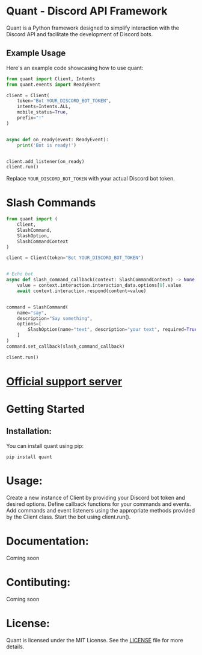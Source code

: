 # Quant - Discord API Framework

Quant is a Python framework designed to simplify interaction with the Discord API and facilitate the development of Discord bots.

## Example Usage

Here's an example code showcasing how to use quant:

```python
from quant import Client, Intents
from quant.events import ReadyEvent

client = Client(
    token="Bot YOUR_DISCORD_BOT_TOKEN",
    intents=Intents.ALL,
    mobile_status=True,
    prefix="!"
)


async def on_ready(event: ReadyEvent):
    print('Bot is ready!')


client.add_listener(on_ready)
client.run()
```
Replace `YOUR_DISCORD_BOT_TOKEN` with your actual Discord bot token.

# Slash Commands
```python
from quant import (
    Client, 
    SlashCommand,
    SlashOption,
    SlashCommandContext
)

client = Client(token="Bot YOUR_DISCORD_BOT_TOKEN")


# Echo bot
async def slash_command_callback(context: SlashCommandContext) -> None:
    value = context.interaction.interaction_data.options[0].value
    await context.interaction.respond(content=value)


command = SlashCommand(
    name="say", 
    description="Say something", 
    options=[
        SlashOption(name="text", description="your text", required=True)
    ]
)
command.set_callback(slash_command_callback)

client.run()
```

# [Official support server](https://discord.gg/MnECK7DJ6n)

# Getting Started
## Installation:
You can install quant using pip:

`pip install quant`

# Usage:

Create a new instance of Client by providing your Discord bot token and desired options.
Define callback functions for your commands and events.
Add commands and event listeners using the appropriate methods provided by the Client class.
Start the bot using client.run().

# Documentation:
Coming soon


# Contibuting:
Coming soon


# License:
Quant is licensed under the MIT License. See the [LICENSE](https://github.com/MagM1go/quant/blob/main/LICENSE) file for more details.
